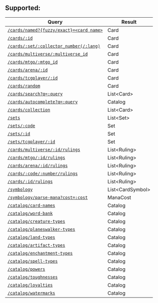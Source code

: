 ## Supported:

| Query                                                                                                                               | Result             |
| ----------------------------------------------------------------------------------------------------------------------------------- | ------------------ |
| [`/cards/named?{fuzzy/exact}=<card name>`](DOCUMENTATION.md#cardsbyname-name-string-fuzzy--false-promisecard-)                    | Card               |
| [`/cards/:id`](DOCUMENTATION.md#cardsbyid-id-string-promisecard-)                                                                 | Card               |
| [`/cards/:set/:collector_number(/:lang)`](DOCUMENTATION.md#cardsbyset-setcode-string-collectorid-number-lang-string-promisecard-) | Card               |
| [`/cards/multiverse/:multiverse_id`](DOCUMENTATION.mdardsbymultiverseid-id-number-promisecard-)                                 | Card               |
| [`/cards/mtgo/:mtgo_id`](DOCUMENTATION.mdardsbymtgoid-id-number-promisecard-)                                                   | Card               |
| [`/cards/arena/:id`](DOCUMENTATION.mdardsbyarenaid-id-number-promisecard-)                                                      | Card               |
| [`/cards/tcgplayer/:id`](DOCUMENTATION.mdardsbytcgplayerid-id-number-promisecard-)                                              | Card               |
| [`/cards/random`](DOCUMENTATION.mdardsrandom-id-number-promisecard-)                                                            | Card               |
| [`/cards/search?q=:query`](DOCUMENTATION.mdardssearch-query-string-magicemittercard-)                                           | List\<Card\>       |
| [`/cards/autocomplete?q=:query`](DOCUMENTATION.mdardsautocompletename-name-string-promisestring-)                               | Catalog            |
| [`/cards/collection`](DOCUMENTATION.mdardscollection-collection-cardidentifier-magicemittercard-)                               | List\<Card\>       |
| [`/sets`](DOCUMENTATION.mdetsall--promiseset-)                                                                                  | List\<Set\>        |
| [`/sets/:code`](DOCUMENTATION.mdetsbycode-code-string-promiseset-)                                                              | Set                |
| [`/sets/:id`](DOCUMENTATION.mdetsbyid-id-string-promiseset-)                                                                    | Set                |
| [`/sets/tcgplayer/:id`](DOCUMENTATION.mdetsbytcgplayerid-id-number-promiseset-)                                                 | Set                |
| [`/cards/multiverse/:id/rulings`](DOCUMENTATION.mdulingsbymultiverseid-id-number-promiseruling-)                                | List\<Ruling\>     |
| [`/cards/mtgo/:id/rulings`](DOCUMENTATION.mdulingsbymtgoid-id-number-promiseruling-)                                            | List\<Ruling\>     |
| [`/cards/arena/:id/rulings`](DOCUMENTATION.mdulingsbyarenaid-id-number-promiseruling-)                                          | List\<Ruling\>     |
| [`/cards/:code/:number/rulings`](DOCUMENTATION.mdulingsbyset-code-string-collectorid-string-promiseruling-)                     | List\<Ruling\>     |
| [`/cards/:id/rulings`](DOCUMENTATION.mdulingsbyid-id-string-promiseruling-)                                                     | List\<Ruling\>     |
| [`/symbology`](DOCUMENTATION.mdymbologyall--promisecardsymbol-)                                                                 | List\<CardSymbol\> |
| [`/symbology/parse-mana?cost=:cost`](DOCUMENTATION.mdymbologyparsemana-mana-string-promisemanacost-)                            | ManaCost           |
| [`/catalog/card-names`](DOCUMENTATION.mdatalogcardnames--promisestring-)                                                        | Catalog            |
| [`/catalog/word-bank`](DOCUMENTATION.mdatalogwordbank--promisestring-)                                                          | Catalog            |
| [`/catalog/creature-types`](DOCUMENTATION.mdatalogcreaturetypes--promisestring-)                                                | Catalog            |
| [`/catalog/planeswalker-types`](DOCUMENTATION.mdatalogplaneswalkertypes--promisestring-)                                        | Catalog            |
| [`/catalog/land-types`](DOCUMENTATION.mdataloglandtypes--promisestring-)                                                        | Catalog            |
| [`/catalog/artifact-types`](DOCUMENTATION.mdatalogartifacttypes--promisestring-)                                                | Catalog            |
| [`/catalog/enchantment-types`](DOCUMENTATION.mdatalogenchantmenttypes--promisestring-)                                          | Catalog            |
| [`/catalog/spell-types`](DOCUMENTATION.mdatalogspelltypes--promisestring-)                                                      | Catalog            |
| [`/catalog/powers`](DOCUMENTATION.mdatalogpowers--promisestring-)                                                               | Catalog            |
| [`/catalog/toughnesses`](DOCUMENTATION.mdatalogtoughnesses--promisestring-)                                                     | Catalog            |
| [`/catalog/loyalties`](DOCUMENTATION.mdatalogloyalties--promisestring-)                                                         | Catalog            |
| [`/catalog/watermarks`](DOCUMENTATION.mdatalogwatermarks--promisestring-)                                                       | Catalog            |

